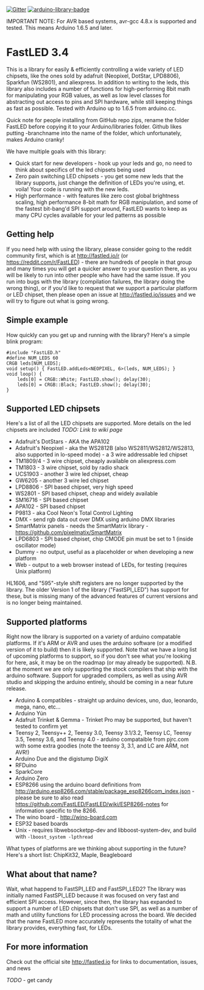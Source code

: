 [![Gitter](https://badges.gitter.im/Join%20Chat.svg)](https://gitter.im/FastLED/public)
[![arduino-library-badge](https://www.ardu-badge.com/badge/FastLED.svg)](https://www.ardu-badge.com/FastLED)

IMPORTANT NOTE: For AVR based systems, avr-gcc 4.8.x is supported and tested.  This means Arduino 1.6.5 and later.


FastLED 3.4
===========

This is a library for easily & efficiently controlling a wide variety of LED chipsets, like the ones
sold by adafruit (Neopixel, DotStar, LPD8806), Sparkfun (WS2801), and aliexpress.  In addition to writing to the
leds, this library also includes a number of functions for high-performing 8bit math for manipulating
your RGB values, as well as low level classes for abstracting out access to pins and SPI hardware, while
still keeping things as fast as possible. Tested with Arduino up to 1.6.5 from arduino.cc.

Quick note for people installing from GitHub repo zips, rename the folder FastLED before copying it to your Arduino/libraries folder.  Github likes putting -branchname into the name of the folder, which unfortunately, makes Arduino cranky!

We have multiple goals with this library:

* Quick start for new developers - hook up your leds and go, no need to think about specifics of the led chipsets being used
* Zero pain switching LED chipsets - you get some new leds that the library supports, just change the definition of LEDs you're using, et. voila!  Your code is running with the new leds.
* High performance - with features like zero cost global brightness scaling, high performance 8-bit math for RGB manipulation, and some of the fastest bit-bang'd SPI support around, FastLED wants to keep as many CPU cycles available for your led patterns as possible

## Getting help

If you need help with using the library, please consider going to the reddit community first, which is at http://fastled.io/r (or https://reddit.com/r/FastLED) - there are hundreds of people in that group and many times you will get a quicker answer to your question there, as you will be likely to run into other people who have had the same issue.  If you run into bugs with the library (compilation failures, the library doing the wrong thing), or if you'd like to request that we support a particular platform or LED chipset, then please open an issue at http://fastled.io/issues and we will try to figure out what is going wrong.

## Simple example

How quickly can you get up and running with the library?  Here's a simple blink program:

	#include "FastLED.h"
	#define NUM_LEDS 60
	CRGB leds[NUM_LEDS];
	void setup() { FastLED.addLeds<NEOPIXEL, 6>(leds, NUM_LEDS); }
	void loop() {
		leds[0] = CRGB::White; FastLED.show(); delay(30);
		leds[0] = CRGB::Black; FastLED.show(); delay(30);
	}

## Supported LED chipsets

Here's a list of all the LED chipsets are supported.  More details on the led chipsets are included *TODO: Link to wiki page*

* Adafruit's DotStars - AKA the APA102
* Adafruit's Neopixel - aka the WS2812B (also WS2811/WS2812/WS2813, also supported in lo-speed mode) - a 3 wire addressable led chipset
* TM1809/4 - 3 wire chipset, cheaply available on aliexpress.com
* TM1803 - 3 wire chipset, sold by radio shack
* UCS1903 - another 3 wire led chipset, cheap
* GW6205 - another 3 wire led chipset
* LPD8806 - SPI based chipset, very high speed
* WS2801 - SPI based chipset, cheap and widely available
* SM16716 - SPI based chipset
* APA102 - SPI based chipset
* P9813 - aka Cool Neon's Total Control Lighting
* DMX - send rgb data out over DMX using arduino DMX libraries
* SmartMatrix panels - needs the SmartMatrix library - https://github.com/pixelmatix/SmartMatrix
* LPD6803 - SPI based chpiset, chip CMODE pin must be set to 1 (inside oscillator mode)
* Dummy - no output, useful as a placeholder or when developing a new platform
* Web - output to a web browser instead of LEDs, for testing (requires Unix platform)


HL1606, and "595"-style shift registers are no longer supported by the library.  The older Version 1 of the library ("FastSPI_LED") has support for these, but is missing many of the advanced features of current versions and is no longer being maintained.


## Supported platforms

Right now the library is supported on a variety of arduino compatable platforms.  If it's ARM or AVR and uses the arduino software (or a modified version of it to build) then it is likely supported.  Note that we have a long list of upcoming platforms to support, so if you don't see what you're looking for here, ask, it may be on the roadmap (or may already be supported).  N.B. at the moment we are only supporting the stock compilers that ship with the arduino software.  Support for upgraded compilers, as well as using AVR studio and skipping the arduino entirely, should be coming in a near future release.

* Arduino & compatibles - straight up arduino devices, uno, duo, leonardo, mega, nano, etc...
* Arduino Yún
* Adafruit Trinket & Gemma - Trinket Pro may be supported, but haven't tested to confirm yet
* Teensy 2, Teensy++ 2, Teensy 3.0, Teensy 3.1/3.2, Teensy LC, Teensy 3.5, Teensy 3.6, and Teensy 4.0 - arduino compataible from pjrc.com with some extra goodies (note the teensy 3, 3.1, and LC are ARM, not AVR!)
* Arduino Due and the digistump DigiX
* RFDuino
* SparkCore
* Arduino Zero
* ESP8266 using the arduino board definitions from http://arduino.esp8266.com/stable/package_esp8266com_index.json - please be sure to also read https://github.com/FastLED/FastLED/wiki/ESP8266-notes for information specific to the 8266.
* The wino board - http://wino-board.com
* ESP32 based boards
* Unix - requires libwebsocketpp-dev and libboost-system-dev, and build with `-lboost_system -lpthread`

What types of platforms are we thinking about supporting in the future?  Here's a short list:  ChipKit32, Maple, Beagleboard

## What about that name?

Wait, what happend to FastSPI_LED and FastSPI_LED2?  The library was initially named FastSPI_LED because it was focused on very fast and efficient SPI access.  However, since then, the library has expanded to support a number of LED chipsets that don't use SPI, as well as a number of math and utility functions for LED processing across the board.  We decided that the name FastLED more accurately represents the totality of what the library provides, everything fast, for LEDs.

## For more information

Check out the official site http://fastled.io for links to documentation, issues, and news


*TODO* - get candy
